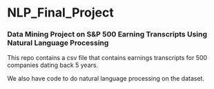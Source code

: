# NLP_Final_Project
### Data Mining Project on S&P 500 Earning Transcripts Using Natural Language Processing 

This repo contains a csv file that contains earnings transcripts for 500 companies dating back 5 years. 

We also have code to do natural language processing on the dataset. 
